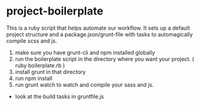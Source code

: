# project-boilerplate
This is a ruby script that helps automate our workflow.  It sets up a default project structure and a package.json/grunt-file with tasks to automagically compile scss and js.  

1. make sure you have grunt-cli and npm installed globally
2.  run the boilerplate script in the directory where you want your project. ( ruby boilerplate.rb )
3.  install grunt in that directory
4.  run npm install
5.  run grunt watch to watch and compile your sass and js.

* look at the build tasks in gruntfile.js

